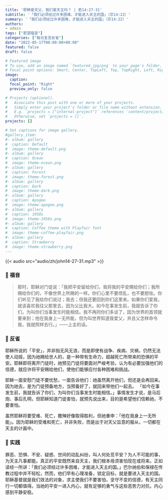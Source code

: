 ```yaml
---
title: '耶稣爱天父，我们爱天主吗？ | 若14:27-31'
subtitle: '「我们必须经过许多困难，才能进入天主的国」（宗14:22）'
summary: '「我们必须经过许多困难，才能进入天主的国」（宗14:22）'
authors:
- admin
tags: ["若望福音"]
categories: ["每日圣言反省"]
date: "2022-05-17T00:00:00+08:00"
featured: false
draft: false

# Featured image
# To use, add an image named `featured.jpg/png` to your page's folder.
# Focal point options: Smart, Center, TopLeft, Top, TopRight, Left, Right, BottomLeft, Bottom, BottomRight
image:
  caption:
  focal_point: "Right"
  preview_only: false

# Projects (optional).
#   Associate this post with one or more of your projects.
#   Simply enter your project's folder or file name without extension.
#   E.g. `projects = ["internal-project"]` references `content/project/deep-learning/index.md`.
#   Otherwise, set `projects = []`.
projects: []

# Set captions for image gallery.
#gallery_item:
#- album: gallery
#  caption: Default
#  image: theme-default.png
#- album: gallery
#  caption: Ocean
#  image: theme-ocean.png
#- album: gallery
#  caption: Forest
#  image: theme-forest.png
#- album: gallery
#  caption: Dark
#  image: theme-dark.png
#- album: gallery
#  caption: Apogee
#  image: theme-apogee.png
#- album: gallery
#  caption: 1950s
#  image: theme-1950s.png
#- album: gallery
#  caption: Coffee theme with Playfair font
#  image: theme-coffee-playfair.png
#- album: gallery
#  caption: Strawberry
#  image: theme-strawberry.png
---
```


{{< audio src="audio/zh/john14-27-31.mp3" >}}

### :love_letter: 福音
> 那时，耶稣对门徒说：「我把平安留给你们，我将我的平安赐给你们；我所赐给你们的，不像世界上所赐的一样。你们心里不要烦乱，也不要胆怯。你们听见了我给你们说过；我去；但我还要回到你们这里来。如果你们爱我，就该喜欢我往父那里去，因为父比我大。如今在事发生前，我就告诉了你们，为叫你们当事发生时能相信。我不再同你们多谈了，因为世界的首领就要来到；他在我身上一无所能，但为叫世界知道我爱父，并且父怎样命令我，我就照样去行。」——上主的话。

### :speech_balloon: 反省
耶稣所说的「平安」，并非指无风无浪，而是即使有战争、疾病、灾祸，仍然无法使人动摇，因为祂赐给世人的，是一种带有生命力，超越死亡所带来的恐惧的平安。耶稣即将离开门徒时，祂预见门徒将要面对严峻考验，认为有必要加强他们的信德，就应许将平安赐给他们，使他们能够应付各种困难和挑战。

耶稣一面安慰门徒不要忧愁，一面告诉他们：祂虽然离开他们，但还是会再回来。因为祂去，是为门徒预备地方，当预备好了，就回来带他们一起去。 「如今在事发生前，我就告诉了你们，为叫你们当事发生时能相信。」事情发生才说，是马后炮、事后孔明，但耶稣知道门徒害怕，就预先说出来，目的是希望他们信赖祂，不要害怕。

虽然耶稣将要受难、死亡，撒殚好像取得胜利，但祂重申：「他在我身上一无所能」。因为耶稣的受难和死亡，并非失败，而是出于对天父旨意的服从，一切都在天主的计画中。

### :runner: 实践
罪恶、恐惧、不安、疑惑、世间的动乱纠纷，叫人何处觅平安？为人不可能的事，为天主凡事都能。真正的平安既然来自天主，我们根本毋须害怕现在或将来。正如读经一所讲：「我们必须经过许多困难，才能进入天主的国。」巴尔纳伯和保禄在传教过程中并不轻松，然而，他们早有心理准备，锁定目标，就是要进入天主的国。耶稣基督就是我们效法的对象，求主使我们不要害怕，坚守不变的信德，有天主同行一切都值得。当祂的平安一进入内心，就有足够的勇气与这些恶势力对抗，内心感到平静安稳。
